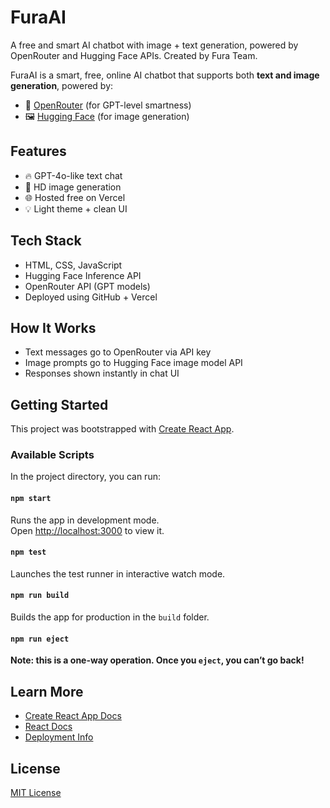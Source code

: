 # FuraAI

A free and smart AI chatbot with image + text generation, powered by OpenRouter and Hugging Face APIs. Created by Fura Team.

FuraAI is a smart, free, online AI chatbot that supports both **text and image generation**, powered by:
- 🧠 [OpenRouter](https://openrouter.ai/) (for GPT-level smartness)
- 🖼 [Hugging Face](https://huggingface.co/) (for image generation)

## Features
- 🔥 GPT-4o-like text chat
- 🎨 HD image generation
- 🌐 Hosted free on Vercel
- 💡 Light theme + clean UI

## Tech Stack
- HTML, CSS, JavaScript
- Hugging Face Inference API
- OpenRouter API (GPT models)
- Deployed using GitHub + Vercel

## How It Works
- Text messages go to OpenRouter via API key
- Image prompts go to Hugging Face image model API
- Responses shown instantly in chat UI

## Getting Started

This project was bootstrapped with [Create React App](https://github.com/facebook/create-react-app).

### Available Scripts

In the project directory, you can run:

#### `npm start`
Runs the app in development mode.\
Open [http://localhost:3000](http://localhost:3000) to view it.

#### `npm test`
Launches the test runner in interactive watch mode.

#### `npm run build`
Builds the app for production in the `build` folder.

#### `npm run eject`
**Note: this is a one-way operation. Once you `eject`, you can’t go back!**

## Learn More

- [Create React App Docs](https://facebook.github.io/create-react-app/docs/getting-started)
- [React Docs](https://reactjs.org/)
- [Deployment Info](https://facebook.github.io/create-react-app/docs/deployment)

## License
[MIT License](LICENSE)
